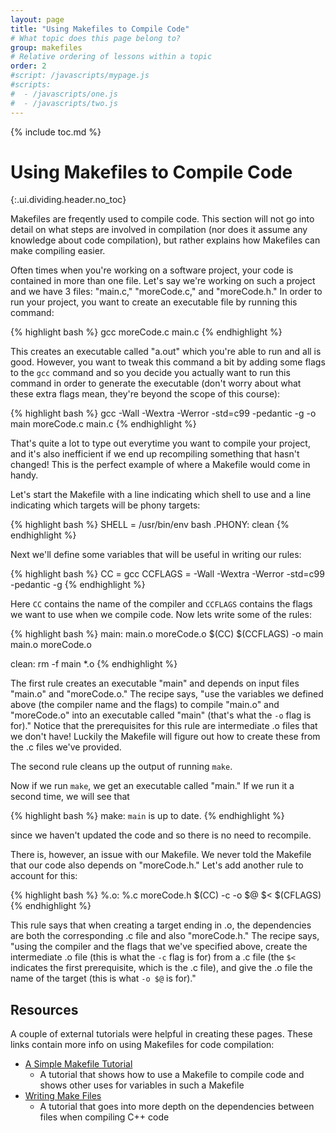 ```yaml
---
layout: page
title: "Using Makefiles to Compile Code"
# What topic does this page belong to?
group: makefiles 
# Relative ordering of lessons within a topic
order: 2
#script: /javascripts/mypage.js
#scripts:
#  - /javascripts/one.js
#  - /javascripts/two.js
---
```



{% include toc.md %}

# Using Makefiles to Compile Code
{:.ui.dividing.header.no_toc}

Makefiles are freqently used to compile code. This section will not go into
detail on what steps are involved in compilation (nor does it assume any
knowledge about code compilation), but rather explains how Makefiles can make
compiling easier.

Often times when you're working on a software project, your code is contained
in more than one file. Let's say we're working on such a project and we have 3
files: "main.c," "moreCode.c," and "moreCode.h." In order to run your project,
you want to create an executable file by running this command:

{% highlight bash %}
gcc moreCode.c main.c
{% endhighlight %}

This creates an executable called "a.out" which you're able to run and all is
good. However, you want to tweak this command a bit by adding some flags to the
`gcc` command and so you decide you actually want to run this command in order
to generate the executable (don't worry about what these extra flags mean,
they're beyond the scope of this course):

{% highlight bash %}
gcc -Wall -Wextra -Werror -std=c99 -pedantic -g -o main moreCode.c main.c
{% endhighlight %}

That's quite a lot to type out everytime you want to compile your project, and
it's also inefficient if we end up recompiling something that hasn't changed!
This is the perfect example of where a Makefile would come in handy.

Let's start the Makefile with a line indicating which shell to use and a line
indicating which targets will be phony targets:

{% highlight bash %}
SHELL = /usr/bin/env bash
.PHONY: clean
{% endhighlight %}

Next we'll define some variables that will be useful in writing our rules:

{% highlight bash %}
CC = gcc
CCFLAGS = -Wall -Wextra -Werror -std=c99 -pedantic -g
{% endhighlight %}

Here `CC` contains the name of the compiler and `CCFLAGS` contains the flags we
want to use when we compile code. Now lets write some of the rules:

{% highlight bash %}
main: main.o moreCode.o
	$(CC) $(CCFLAGS) -o main main.o moreCode.o

clean:
	rm -f main *.o
{% endhighlight %}

The first rule creates an executable "main" and depends on input files "main.o"
and "moreCode.o." The recipe says, "use the variables we defined above (the
compiler name and the flags) to compile "main.o" and "moreCode.o" into an
executable called "main" (that's what the `-o` flag is for)." Notice that the
prerequisites for this rule are intermediate .o files that we don't have!
Luckily the Makefile will figure out how to create these from the .c files
we've provided.

The second rule cleans up the output of running `make`.

Now if we run `make`, we get an executable called "main." If we run it a second
time, we will see that

{% highlight bash %}
make: `main` is up to date.
{% endhighlight %}

since we haven't updated the code and so there is no need to recompile.

There is, however, an issue with our Makefile. We never told the Makefile that
our code also depends on "moreCode.h." Let's add another rule to account for
this:

{% highlight bash %}
%.o: %.c moreCode.h
	$(CC) -c -o $@ $< $(CFLAGS)
{% endhighlight %}

This rule says that when creating a target ending in .o, the dependencies are
both the corresponding .c file and also "moreCode.h." The recipe says, "using
the compiler and the flags that we've specified above, create the intermediate
.o file (this is what the `-c` flag is for) from a .c file (the `$<` indicates
the first prerequisite, which is the .c file), and give the .o file the name of
the target (this is what `-o $@` is for)."

## Resources

A couple of external tutorials were helpful in creating these pages. These links
contain more info on using Makefiles for code compilation:

- [A Simple Makefile Tutorial][simple-makefile]
  - A tutorial that shows how to use a Makefile to compile code and shows other
    uses for variables in such a Makefile
- [Writing Make Files][writing-make-files]
  - A tutorial that goes into more depth on the dependencies between files when
    compiling C++ code

[simple-makefile]: http://www.cs.colby.edu/maxwell/courses/tutorials/maketutor/
[writing-make-files]: https://www.cs.bu.edu/teaching/cpp/writing-makefiles/
